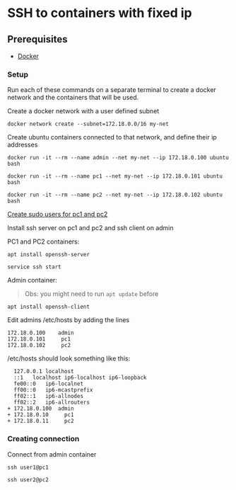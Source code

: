 # SSH to containers with fixed ip

## Prerequisites

- [Docker](https://docs.docker.com/engine/install/ubuntu/)

### Setup

Run each of these commands on a separate terminal to create a docker network and the containers that will be used.

Create a docker network with a user defined subnet

```shell
docker network create --subnet=172.18.0.0/16 my-net
```

Create ubuntu containers connected to that network, and define their ip addresses

```shell
docker run -it --rm --name admin --net my-net --ip 172.18.0.100 ubuntu bash
```
```shell
docker run -it --rm --name pc1 --net my-net --ip 172.18.0.101 ubuntu bash
```
```shell
docker run -it --rm --name pc2 --net my-net --ip 172.18.0.102 ubuntu bash
```

[Create sudo users for pc1 and pc2](create_sudo_user.md)

Install ssh server on pc1 and pc2 and ssh client on admin

PC1 and PC2 containers:

```shell
apt install openssh-server
```

```shell
service ssh start
```

Admin container:

> Obs: you might need to run `apt update` before

```shell
apt install openssh-client
```

Edit admins /etc/hosts by adding the lines

```
172.18.0.100	admin
172.18.0.101     pc1
172.18.0.102     pc2
```

/etc/hosts should look something like this:

```
  127.0.0.1	localhost
  ::1	localhost ip6-localhost ip6-loopback
  fe00::0	ip6-localnet
  ff00::0	ip6-mcastprefix
  ff02::1	ip6-allnodes
  ff02::2	ip6-allrouters
+ 172.18.0.100	admin
+ 172.18.0.10     pc1
+ 172.18.0.11     pc2
```

### Creating connection

Connect from admin container

```shell
ssh user1@pc1
```

```shell
ssh user2@pc2
```


